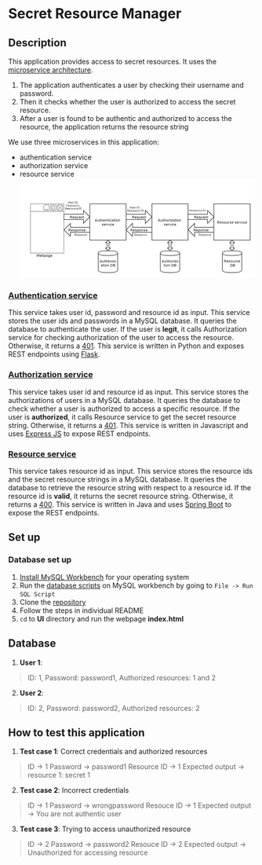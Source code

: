 # Secret Resource Manager
## Description
This application provides access to secret resources. It uses the [microservice architecture](http://microservices.io/patterns/microservices.html).
1) The application authenticates a user by checking their username and password.
1) Then it checks whether the user is authorized to access the secret resource.
1) After a user is found to be authentic and authorized to access the resource, the application returns the resource string

We use three microservices in this application:
  - authentication service
  - authorization service
  - resource service  
![alt text](https://github.com/saurabhagrawal0412/Assignment1/blob/master/design.jpg)

### [Authentication service](https://github.com/saurabhagrawal0412/Assignment1/tree/master/authentication-service)
This service takes user id, password and resource id as input. This service stores the user ids and passwords in a MySQL database. It queries the database to authenticate the user. If the user is **legit**, it calls Authorization service for checking authorization of the user to access the resource. Otherwise, it returns a [401](https://httpstatuses.com/401).
This service is written in Python and exposes REST endpoints using [Flask](http://flask.pocoo.org/).

### [Authorization service](https://github.com/saurabhagrawal0412/Assignment1/tree/master/authorization-service)
This service takes user id and resource id as input. This service stores the authorizations of users in a MySQL database. It queries the database to check whether a user is authorized to access a specific resource. If the user is **authorized**, it calls Resource service to get the secret resource string. Otherwise, it returns a [401](https://httpstatuses.com/401).
This service is written in Javascript and uses [Express JS](https://expressjs.com/) to expose REST endpoints.

### [Resource service](https://github.com/saurabhagrawal0412/Assignment1/tree/master/resource-service)
This service takes resource id as input. This service stores the resource ids and the secret resource strings in a MySQL database. It queries the database to retrieve the resource string with respect to a resource id. If the resource id is **valid**, it returns the secret resource string. Otherwise, it returns a [400](https://httpstatuses.com/400).
This service is written in Java and uses [Spring Boot](https://projects.spring.io/spring-boot/) to expose the REST endpoints.

## Set up
### Database set up
1) [Install MySQL Workbench](https://dev.mysql.com/doc/workbench/en/wb-installing.html) for your operating system
1) Run the [database scripts](https://github.com/saurabhagrawal0412/Assignment1/tree/master/db_scripts) on MySQL workbench by going to `File -> Run SQL Script`
1) Clone the [repository](https://github.com/saurabhagrawal0412/Assignment1.git)
1) Follow the steps in individual README
1) `cd` to **UI** directory and run the webpage **index.html**

## Database
1) **User 1**:
  > ID: 1,
  > Password: password1,
  > Authorized resources: 1 and 2

2) **User 2**:
  > ID: 2,
  > Password: password2,
  > Authorized resources: 2

## How to test this application
1) **Test case 1**: Correct credentials and authorized resources
  > ID -> 1
  > Password -> password1
  > Resource ID -> 1
  > Expected output -> resource 1: secret 1

2) **Test case 2**: Incorrect credentials
  > ID -> 1
  > Password -> wrongpassword
  > Resouce ID -> 1
  > Expected output -> You are not authentic user

3) **Test case 3**: Trying to access unauthorized resource
  > ID -> 2
  > Password -> password2
  > Resouce ID -> 2
  > Expected output -> Unauthorized for accessing resource
